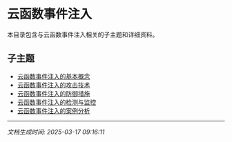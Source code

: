 # 云函数事件注入

本目录包含与云函数事件注入相关的子主题和详细资料。

## 子主题

- [云函数事件注入的基本概念](cloud-function-injection/basic-concepts.md)
- [云函数事件注入的攻击技术](cloud-function-injection/attack-techniques.md)
- [云函数事件注入的防御措施](cloud-function-injection/defense-measures.md)
- [云函数事件注入的检测与监控](cloud-function-injection/detection-monitoring.md)
- [云函数事件注入的案例分析](cloud-function-injection/case-studies.md)

---

*文档生成时间: 2025-03-17 09:16:11*
